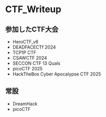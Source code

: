 ﻿# CTF_Writeup

## 参加したCTF大会

- HeroCTF_v6
- DEADFACECTf 2024
- TCP1P CTF
- CSAWCTF 2024
- SECCON CTF 13 Quals
- picoCTF 2025
- HackTheBox Cyber Apocalypse CTF 2025

## 常設
- DreamHack
- picoCTF
